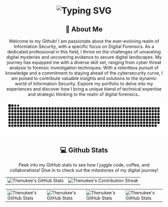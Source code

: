 
<div align="center">
    <h1>
        <img src="https://readme-typing-svg.herokuapp.com?font=Jetbrains+mono&size=40&duration=3000&color=33FF33&center=true&vCenter=true&width=435&lines=Hey..+I'm+Lean_Beef_Patty;This+is..;..my+Github..;" alt="Typing SVG"/>
    </h1>
</div>

<div align="center">



<div align="center">
    <h2>🚀 About Me</h2>
    <p>Welcome to my Github! I am passionate about the ever-evolving realm of Information Security, with a specific focus on Digital Forensics. As a dedicated professional in this field, I thrive on the challenges of unraveling digital mysteries and uncovering evidence to secure digital landscapes. My journey has equipped me with a diverse skill set, ranging from cyber threat analysis to forensic investigation techniques. With a relentless pursuit of knowledge and a commitment to staying ahead of the cybersecurity curve, I am poised to contribute valuable insights and solutions to the dynamic world of Information Security. Explore my portfolio to delve into my experiences and discover how I bring a unique blend of technical expertise and strategic thinking to the realm of digital forensics..</p>
</div>

<!--- Snake Animation -->
![Snake animation](https://github.com/Thenukee/Thenukee/blob/output/github-snake.svg)




<div align="center">
<h2 align="center" class="section-heading"> 💻 Github Stats</h2>
<p>Peek into my GitHub stats to see how I juggle code, coffee, and collaborations! Dive in to check out the milestones of my digital journey!</p>
 <table align="center" width="100%" height="100%" >
    <tr>
       <td><img style="border: none;" src="https://github-profile-summary-cards.vercel.app/api/cards/profile-details?username=Thenukee&theme=github_dark" alt="Thenukee's GitHub Stats"/></td>   
       <td><img style="border: none;" src="https://github-readme-streak-stats.herokuapp.com/?user=Thenukee&theme=merko" alt="Thenukee's Contribution Streak"/></td>
    </tr>
 </table>
  <table align="center" width="100%" height="100%" >
    <tr>
        <td><img style="border: none;" src="https://github-profile-summary-cards.vercel.app/api/cards/stats?username=Thenukee&theme=github_dark" alt="Thenukee's GitHub Stats"/></td>
        <td><img style="border: none;" src="https://github-profile-summary-cards.vercel.app/api/cards/productive-time?username=Thenukee&theme=github_dark&utcOffset=10" alt="Thenukee's GitHub Stats"/>
        <td><img style="border: none;" src="https://github-profile-summary-cards.vercel.app/api/cards/repos-per-language?username=Thenukee&theme=github_dark" alt="Thenukee's GitHub Stats"/></td>
        <td><img style="border: none;" src="https://github-profile-summary-cards.vercel.app/api/cards/most-commit-language?username=Thenukee&theme=github_dark" alt="Thenukee's GitHub Stats"/></td>
    </tr>
 </table>
</div>



<!--
**Thenukee/Thenukee** is a ✨ _special_ ✨ repository because its `README.md` (this file) appears on your GitHub profile.

Here are some ideas to get you started:

- 🔭 I’m currently working on ...
- 🌱 I’m currently learning ...
- 👯 I’m looking to collaborate on ...
- 🤔 I’m looking for help with ...
- 💬 Ask me about ...
- 📫 How to reach me: ...
- 😄 Pronouns: ...
- ⚡ Fun fact: ...
-->




